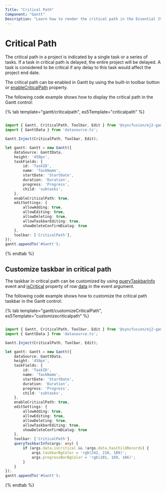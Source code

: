 ```yaml
---
Title: "Critical Path"
Component: "Gantt"
Description: "Learn how to render the critical path in the Essential JS 2 Gantt control."
---
```


# Critical Path

The critical path in a project is indicated by a single task or a series of tasks. If a task in critical path is delayed, the entire project will be delayed. A task is considered to be critical if any delay to this task would affect the project end date.

The critical path can be enabled in Gantt by using the built-in toolbar button or [enableCriticalPath](../api/gantt/#enablecriticalpath) property.

The following code example shows how to display the critical path in the Gantt control:

{% tab template="gantt/criticalpath", es5Template="criticalpath" %}

```typescript

import { Gantt, CriticalPath, Toolbar, Edit } from '@syncfusion/ej2-gantt';
import { GanttData } from 'datasource.ts';

Gantt.Inject(CriticalPath, Toolbar, Edit);

let gantt: Gantt = new Gantt({
    dataSource: GanttData,
    height: '450px',
    taskFields: {
        id: 'TaskID',
        name: 'TaskName',
        startDate: 'StartDate',
        duration: 'Duration',
        progress: 'Progress',
        child: 'subtasks',
    },
    enableCriticalPath: true,
    editSettings: {
        allowAdding: true,
        allowEditing: true,
        allowDeleting: true,
        allowTaskbarEditing: true,
        showDeleteConfirmDialog: true
    },
    toolbar: ['CriticalPath'],
});
gantt.appendTo('#Gantt');

```

{% endtab %}

## Customize taskbar in critical path

The taskbar in critical path can be customized by using [queryTaskbarInfo](../api/gantt/#querytaskbarinfo) event and [isCritical](../api/gantt/iGanttData/#iscritical) property of row [data](../api/gantt/iQueryTaskbarInfoEventArgs/#data) in the event argument.

The following code example shows how to customize the critical path taskbar in the Gantt control:

{% tab template="gantt/customizeCriticalPath", es5Template="customizecriticalpath" %}

```typescript

import { Gantt, CriticalPath, Toolbar, Edit } from '@syncfusion/ej2-gantt';
import { GanttData } from 'datasource.ts';

Gantt.Inject(CriticalPath, Toolbar, Edit);

let gantt: Gantt = new Gantt({
    dataSource: GanttData,
    height: '450px',
    taskFields: {
        id: 'TaskID',
        name: 'TaskName',
        startDate: 'StartDate',
        duration: 'Duration',
        progress: 'Progress',
        child: 'subtasks',
    },
    enableCriticalPath: true,
    editSettings: {
        allowAdding: true,
        allowEditing: true,
        allowDeleting: true,
        allowTaskbarEditing: true,
        showDeleteConfirmDialog: true
    },
    toolbar: ['CriticalPath'],
    queryTaskbarInfo(args: any) {
        if (args.data.isCritical && !args.data.hasChildRecords) {
            args.taskbarBgColor = 'rgb(242, 210, 189)';
            args.progressBarBgColor = 'rgb(201, 169, 166)';
        }
    }
});
gantt.appendTo('#Gantt');

```

{% endtab %}
